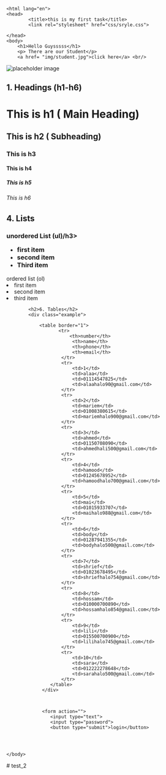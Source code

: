 <!DOCTYPE html>
    <html lang="en">
    <head>
            <title>this is my first task</title>
            <link rel="stylesheet" href="css/sryle.css">   
           
    </head>
    <body>
        <h1>Hello Guysssss</h1>
        <p> There are our Student</p>
        <a href= "img/student.jpg">click here</a> <br/>
<img src="img/student.jpg" alt="placeholder image">
        
<h2>1. Headings (h1-h6)</h2> 
<div class="example">
<h1>This is h1 ( Main Heading)</h1> 
<h2>This is h2 ( Subheading)</h2> 
<h3> This is h3</h3> 
<h4> This is h4</h4> 
<h5> This is h5</h5> 
<h6> This is h6</h6> 

</div>

<h2>4. Lists</h2>
<div class="example">
    <h3>unordered List (ul)/h3>
        <ul>
            <li>first item</li>
            <li>second item</li>
            <li>Third item</li>
         </ul>
            </h3>ordered list (ol)</h3>
            </ol>
            <li>first item</li>
            <li>second item</li>
            <li>third item</li>
         </ol>
            </div>

            <h2>6. Tables</h2>
            <div class="example">

                <table border="1">
                       <tr> 
                           <th>number</th>
                            <th>name</th>
                            <th>phone</th>
                            <th>email</th>
                        </tr>
                        <tr>
                            <td>1</td>
                            <td>alaa</td>
                            <td>01114547825</td>
                            <td>alaahalo90@gmail.com</td>
                        </tr>
                        <tr>
                            <td>2</td>
                            <td>mariem</td>
                            <td>01008380615</td>
                            <td>mariemhalo900@gmail.com</td>
                        </tr>
                        <tr> 
                            <td>3</td>
                            <td>ahmed</td>
                            <td>01150708090</td>
                            <td>ahmedhali500@gmail.com</td>
                        </tr>
                        <tr>
                            <td>4</td>
                            <td>hamood</td>
                            <td>01245678952</td>
                            <td>hamoodhalo700@gmail.com</td>
                        </tr>
                        <tr>
                            <td>5</td>
                            <td>mai</td>
                            <td>01015933707</td>
                            <td>maihalo988@gmail.com</td>
                        </tr>
                        <tr>
                            <td>6</td>
                            <td>body</td>
                            <td>01287941355</td>
                            <td>bodyhalo500@gmail.com</td>
                        </tr>
                        <tr>
                            <td>7</td>
                            <td>shrief</td>
                            <td>01023678495</td>
                            <td>shriefhalo754@gmail.com</td>
                        </tr>
                        <tr>
                            <td>8</td>
                            <td>hossam</td>
                            <td>010000700890</td>
                            <td>hossamhalo854@gmail.com</td>
                        </tr>
                        <tr>
                            <td>9</td>
                            <td>lili</td>
                            <td>015500700900</td>
                            <td>lilihalo745@gmail.com</td>
                        </tr>
                        <tr>
                            <td>10</td>
                            <td>sara</td>
                            <td>012222278648</td>
                            <td>sarahalo500@gmail.com</td>
                        </tr>
                    </table>
                 </div>

                
        
                 <form action="">
                    <input type="text">
                    <input type="password">
                    <button type="submit">login</button>
                


                
    </body>
</html># test_2
